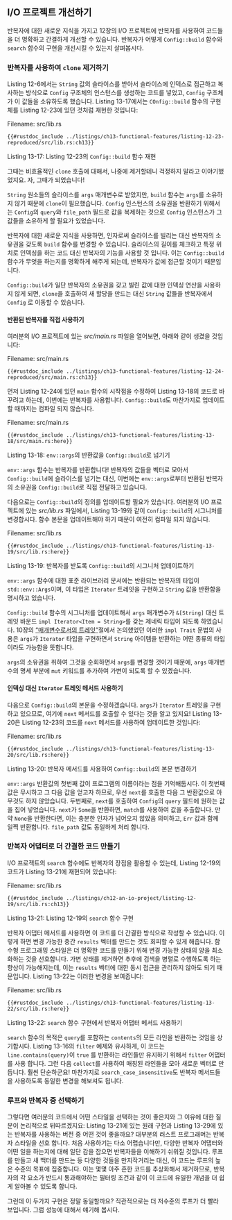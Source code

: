 ## I/O 프로젝트 개선하기

반복자에 대한 새로운 지식을 가지고 12장의 I/O 프로젝트에 반복자를
사용하여 코드들을 더 명확하고 간결하게 개선할 수 있습니다. 반복자가
어떻게 `Config::build` 함수와 `search` 함수의 구현을 개선시킬 수
있는지 살펴봅시다.

### 반복자를 사용하여 `clone` 제거하기

Listing 12-6에서는 `String` 값의 슬라이스를 받아서 슬라이스에 인덱스로
접근하고 복사하는 방식으로 `Config` 구조체의 인스턴스를 생성하는 코드를
넣었고, `Config` 구조체가 이 값들을 소유하도록 했습니다. Listing 13-17에서는
`COnfig::build` 함수의 구현체를 Listing 12-23에 있던 것처럼 재현한
것입니다:

<span class="filename">Filename: src/lib.rs</span>

```rust,ignore
{{#rustdoc_include ../listings/ch13-functional-features/listing-12-23-reproduced/src/lib.rs:ch13}}
```

<span class="caption">Listing 13-17: Listing 12-23의 `Config::build`
함수 재현</span>

그때는 비효율적인 `clone` 호출에 대해서, 나중에 제거할테니 걱정하지 말라고
이야기했었지요. 자, 그때가 되었습니다!

`String` 원소들의 슬라이스를 `args` 매개변수로 받았지만, `build` 함수는
`args`를 소유하지 않기 때문에 `clone`이 필요했습니다. `Config` 인스턴스의
소유권을 반환하기 위해서는 `Config`의 `query`와 `file_path` 필드로 값을
복제하는 것으로 `Config` 인스턴스가 그 값들을 소유하게 할 필요가 있었습니다.

반복자에 대한 새로운 지식을 사용하면, 인자로써 슬라이스를 빌리는 대신
반복자의 소유권을 갖도록 `build` 함수를 변경할 수 있습니다. 슬라이스의
길이를 체크하고 특정 위치로 인덱싱을 하는 코드 대신 반복자의 기능을 사용할
것 입니다. 이는 `Config::build` 함수가 무엇을 하는지를 명확하게 해주게
되는데, 반복자가 값에 접근할 것이기 때문입니다.

`Config::build`가 일단 반복자의 소유권을 갖고 빌린 값에 대한 인덱싱 연산을 사용하지
않게 되면, `clone`을 호출하여 새 할당을 만드는 대신 `String` 값들을 반복자에서
`Config` 로 이동할 수 있습니다.

#### 반환된 반복자를 직접 사용하기

여러분의 I/O 프로젝트에 있는 *src/main.rs* 파일을 열어보면, 아래와 같이 생겼을 것입니다:

<span class="filename">Filename: src/main.rs</span>

```rust,ignore
{{#rustdoc_include ../listings/ch13-functional-features/listing-12-24-reproduced/src/main.rs:ch13}}
```

먼저 Listing 12-24에 있던 `main` 함수의 시작점을 수정하여 Listing
13-18의 코드로 바꾸려고 하는데, 이번에는 반복자를 사용합니다.
`Config::build`도 마찬가지로 업데이트할 때까지는 컴파일 되지 않습니다.

<span class="filename">Filename: src/main.rs</span>

```rust,ignore,does_not_compile
{{#rustdoc_include ../listings/ch13-functional-features/listing-13-18/src/main.rs:here}}
```

<span class="caption">Listing 13-18: `env::args`의 반환값을 `Config::build`로
넘기기</span>

`env::args` 함수는 반복자를 반환합니다! 반복자의 값들을 벡터로 모아서
`Config::build`에 슬라이스를 넘기는 대신, 이번에는 `env::args`로부터
반환된 반복자의 소유권을 `Config::build`로 직접 전달하고
있습니다.

다음으로는 `Config::build`의 정의를 업데이트할 필요가 있습니다. 여러분의
I/O 프로젝트에 있는 *src/lib.rs* 파일에서, Listing 13-19와 같이
`Config::build`의 시그니처를 변경합시다. 함수 본문을 업데이트해야 하기
때문이 여전히 컴파일 되지 않습니다.

<span class="filename">Filename: src/lib.rs</span>

```rust,ignore,does_not_compile
{{#rustdoc_include ../listings/ch13-functional-features/listing-13-19/src/lib.rs:here}}
```

<span class="caption">Listing 13-19: 반복자를 받도록 `Config::build`의 시그니처
업데이트하기</span>

`env::args` 함수에 대한 표준 라이브러리 문서에는 반환되는 반복자의
타입이 `std::env::Args`이며, 이 타입은 `Iterator` 트레잇을 구현하고
`String` 값을 반환함을 명시하고 있습니다.

`Config::build` 함수의 시그니처를 업데이트해서 `args` 매개변수가
`&[String]` 대신 트레잇 바운드 `impl Iterator<Item = String>`를 갖는
제네릭 타입이 되도록 하였습니다. 10장의 [“매개변수로서의 트레잇”][impl-trait]<!-- ignore -->절에서
논의했었던 이러한 `impl Trait` 문법의 사용은 `args`가 `Iterator` 타입을
구현하면서 `String` 아이템을 반환하는 어떤 종류의 타입이라도 가능함을
뜻합니다.

`args`의 소유권을 취하여 그것을 순회하면서 `args`를 변경할 것이기
때문에, `args` 매개변수의 명세 부분에 `mut` 키워드를 추가하여 가변이
되도록 할 수 있겠습니다.

#### 인덱싱 대신 `Iterator` 트레잇 메서드 사용하기

다음으로 `Config::build`의 본문을 수정하겠습니다. `args`가 `Iterator` 트레잇을
구현하고 있으므로, 여기에 `next` 메서드를 호출할 수 있다는 것을 알고 있지요!
Listing 13-20은 Listing 12-23의 코드를 `next` 메서드를 사용하여 업데이트한 것입니다:

<span class="filename">Filename: src/lib.rs</span>

```rust,noplayground
{{#rustdoc_include ../listings/ch13-functional-features/listing-13-20/src/lib.rs:here}}
```

<span class="caption">Listing 13-20: 반복자 메서드를 사용하여
`Config::build`의 본문 변경하기</span>

`env::args` 반환값의 첫번째 값이 프로그램의 이름이라는 점을 기억해둡시다.
이 첫번째 값은 무시하고 그 다음 값을 얻고자 하므로, 우선 `next`를 호출한
다음 그 반환값으로 아무것도 하지 않았습니다. 두번째로, `next`를 호출하여
`Config`의 `query` 필드에 원하는 값을 집어 넣었습니다. `next`가 `Some`을
반환하면, `match`를 사용하여 값을 추출합니다. 만약 `None`을 반환한다면,
이는 충분한 인자가 넘어오지 않았음 의미하고, `Err` 값과 함께 일찍 반환합니다.
`file_path` 값도 동일하게 처리 합니다.

### 반복자 어댑터로 더 간결한 코드 만들기

I/O 프로젝트의 `search` 함수에도 반복자의 장점을 활용할 수 있는데,
Listing 12-19의 코드가 Listing 13-21에 재현되어 있습니다:

<span class="filename">Filename: src/lib.rs</span>

```rust,ignore
{{#rustdoc_include ../listings/ch12-an-io-project/listing-12-19/src/lib.rs:ch13}}
```

<span class="caption">Listing 13-21: Listing 12-19의 `search`
함수 구현</span>

반복자 어댑터 메서드를 사용하면 이 코드를 더 간결한 방식으로 작성할 수 있습니다.
이렇게 하면 변경 가능한 중간 `results` 벡터를 만드는 것도 회피할 수 있게 해줍니다.
함수형 프로그래밍 스타일은 더 명확한 코드를 만들기 위해 변경 가능한 상태의 양을
최소화하는 것을 선호합니다. 가변 상태를 제거하면 추후에 검색을 병렬로 수행하도록 하는
향상이 가능해지는데, 이는 `results` 벡터에 대한 동시 접근을 관리하지 않아도 되기
때문입니다. Listing 13-22는 이러한 변경을 보여줍니다:

<span class="filename">Filename: src/lib.rs</span>

```rust,ignore
{{#rustdoc_include ../listings/ch13-functional-features/listing-13-22/src/lib.rs:here}}
```

<span class="caption">Listing 13-22: `search` 함수 구현에서 반복자 어댑터
메서드 사용하기</span>

`search` 함수의 목적은 `query`를 포함하는 `contents`의 모든 라인을 반환하는
것임을 상기합시다. Listing 13-16의 `filter` 예제와 유사하게, 이 코드는
`line.contains(query)`이 `true` 를 반환하는 라인들만 유지하기 위해서
`filter` 어댑터를 사용 합니다. 그런 다음 `collect`를 사용하여 매칭된 라인들을
모아 새로운 벡터로 만듭니다. 훨씬 단순하군요! 마찬가지로
`search_case_insensitive`도 반복자 메서드들을 사용하도록 동일한 변경을
해보셔도 됩니다.

### 루프와 반복자 중 선택하기

그렇다면 여러분의 코드에서 어떤 스타일을 선택하는 것이 좋은지와 그 이유에 대한
질문이 논리적으로 뒤따르겠지요: Listing 13-21에 있는 원래 구현과 Listing 13-29에
있는 반복자를 사용하는 버전 중 어떤 것이 좋을까요? 대부분의 러스트 프로그래머는
반복자 스타일을 선호 합니다. 처음 사용하기는 다소 어렵습니다만, 다양한 반복자
어댑터와 어떤 일을 하는지에 대해 일단 감을 잡으면 반복자들을 이해하기
쉬워질 것입니다. 루프를 만들고 새 백터를 만드는 등 다양한 것들을
만지작거리는 대신, 이 코드는 루프의 높은 수준의 목표에 집중합니다.
이는 몇몇 아주 흔한 코드를 추상화해서 제거하므로, 반복자의 각 요소가
반드시 통과해야하는 필터링 조건과 같이 이 코드에 유일한 개념을 더 쉽게
알아볼 수 있도록 합니다.

그런데 이 두가지 구현은 정말 동일할까요? 직관적으로는 더
저수준의 루프가 더 빨라 보입니다. 그럼 성능에 대해서 얘기해
봅시다.

[impl-trait]: ch10-02-traits.html#traits-as-parameters

